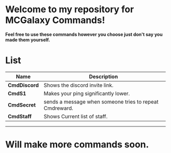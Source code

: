 # **Welcome to my repository for MCGalaxy Commands!**
**Feel free to use these commands however you choose just don't say you made them yourself.**

# List

| Name | Description |
| ------------- | -----|
|  **CmdDiscord** | Shows the discord invite link.
|  **CmdS1** | Makes your ping significantly lower.
|  **CmdSecret** | sends a message when someone tries to repeat Cmdreward.
|  **CmdStaff** | Shows Current list of staff.
_______________________________________________________
# **Will make more commands soon.**
